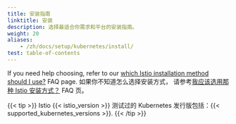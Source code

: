 ```yaml
---
title: 安装指南
linktitle: 安装
description: 选择最适合你需求和平台的安装指南。
weight: 20
aliases:
    - /zh/docs/setup/kubernetes/install/
test: table-of-contents
---
```


If you need help choosing, refer to our
[which Istio installation method should I use?](/zh/faq/setup/#install-method-selection) FAQ page.
如果你不知道怎么选择安装方式，
请参考[我应该选用那种 Istio 安装方式？](/zh/faq/setup/#install-method-selection) FAQ 页。

{{< tip >}}
Istio {{< istio_version >}} 测试过的 Kubernetes 发行版包括：{{< supported_kubernetes_versions >}}.
{{< /tip >}}
